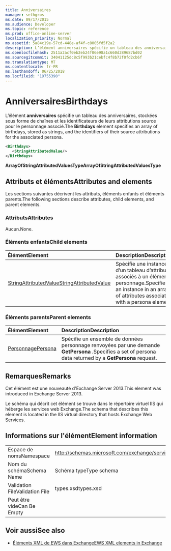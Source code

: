 ```yaml
---
title: Anniversaires
manager: sethgros
ms.date: 09/17/2015
ms.audience: Developer
ms.topic: reference
ms.prod: office-online-server
localization_priority: Normal
ms.assetid: 5a84c19e-57cd-448e-af4f-c8005fd5f2a2
description: L’élément anniversaires spécifie un tableau des anniversaires, stockées sous forme de chaînes et les identificateurs de leurs attributions source pour le personnage associé.
ms.openlocfilehash: 2511a2acf0eb2eb24f06e98a1c660d289687bd02
ms.sourcegitcommit: 34041125dc8c5f993b21cebfc4f8b72f0fd2cb6f
ms.translationtype: MT
ms.contentlocale: fr-FR
ms.lasthandoff: 06/25/2018
ms.locfileid: "19755390"
---
```

# <a name="birthdays"></a><span data-ttu-id="2bd78-103">Anniversaires</span><span class="sxs-lookup"><span data-stu-id="2bd78-103">Birthdays</span></span>

<span data-ttu-id="2bd78-104">L’élément **anniversaires** spécifie un tableau des anniversaires, stockées sous forme de chaînes et les identificateurs de leurs attributions source pour le personnage associé.</span><span class="sxs-lookup"><span data-stu-id="2bd78-104">The **Birthdays** element specifies an array of birthdays, stored as strings, and the identifiers of their source attributions for the associated persona.</span></span> 
  
```XML
<Birthdays>
   <StringAttributedValue/>
</Birthdays>
```

 <span data-ttu-id="2bd78-105">**ArrayOfStringAttributedValuesType**</span><span class="sxs-lookup"><span data-stu-id="2bd78-105">**ArrayOfStringAttributedValuesType**</span></span>
## <a name="attributes-and-elements"></a><span data-ttu-id="2bd78-106">Attributs et éléments</span><span class="sxs-lookup"><span data-stu-id="2bd78-106">Attributes and elements</span></span>

<span data-ttu-id="2bd78-107">Les sections suivantes décrivent les attributs, éléments enfants et éléments parents.</span><span class="sxs-lookup"><span data-stu-id="2bd78-107">The following sections describe attributes, child elements, and parent elements.</span></span>
  
### <a name="attributes"></a><span data-ttu-id="2bd78-108">Attributs</span><span class="sxs-lookup"><span data-stu-id="2bd78-108">Attributes</span></span>

<span data-ttu-id="2bd78-109">Aucun.</span><span class="sxs-lookup"><span data-stu-id="2bd78-109">None.</span></span>
  
### <a name="child-elements"></a><span data-ttu-id="2bd78-110">Éléments enfants</span><span class="sxs-lookup"><span data-stu-id="2bd78-110">Child elements</span></span>

|<span data-ttu-id="2bd78-111">**Élément**</span><span class="sxs-lookup"><span data-stu-id="2bd78-111">**Element**</span></span>|<span data-ttu-id="2bd78-112">**Description**</span><span class="sxs-lookup"><span data-stu-id="2bd78-112">**Description**</span></span>|
|:-----|:-----|
|[<span data-ttu-id="2bd78-113">StringAttributedValue</span><span class="sxs-lookup"><span data-stu-id="2bd78-113">StringAttributedValue</span></span>](stringattributedvalue.md) <br/> |<span data-ttu-id="2bd78-114">Spécifie une instance d’un tableau d’attributs associés à un élément personnage.</span><span class="sxs-lookup"><span data-stu-id="2bd78-114">Specifies an instance in an array of attributes associated with a persona element.</span></span>  <br/> |
   
### <a name="parent-elements"></a><span data-ttu-id="2bd78-115">Éléments parents</span><span class="sxs-lookup"><span data-stu-id="2bd78-115">Parent elements</span></span>

|<span data-ttu-id="2bd78-116">**Élément**</span><span class="sxs-lookup"><span data-stu-id="2bd78-116">**Element**</span></span>|<span data-ttu-id="2bd78-117">**Description**</span><span class="sxs-lookup"><span data-stu-id="2bd78-117">**Description**</span></span>|
|:-----|:-----|
|[<span data-ttu-id="2bd78-118">Personnage</span><span class="sxs-lookup"><span data-stu-id="2bd78-118">Persona</span></span>](persona.md) <br/> |<span data-ttu-id="2bd78-119">Spécifie un ensemble de données personnage renvoyées par une demande **GetPersona** .</span><span class="sxs-lookup"><span data-stu-id="2bd78-119">Specifies a set of persona data returned by a **GetPersona** request.</span></span>  <br/> |
   
## <a name="remarks"></a><span data-ttu-id="2bd78-120">Remarques</span><span class="sxs-lookup"><span data-stu-id="2bd78-120">Remarks</span></span>

<span data-ttu-id="2bd78-121">Cet élément est une nouveauté d'Exchange Server 2013.</span><span class="sxs-lookup"><span data-stu-id="2bd78-121">This element was introduced in Exchange Server 2013.</span></span>
  
<span data-ttu-id="2bd78-122">Le schéma qui décrit cet élément se trouve dans le répertoire virtuel IIS qui héberge les services web Exchange.</span><span class="sxs-lookup"><span data-stu-id="2bd78-122">The schema that describes this element is located in the IIS virtual directory that hosts Exchange Web Services.</span></span>
  
## <a name="element-information"></a><span data-ttu-id="2bd78-123">Informations sur l'élément</span><span class="sxs-lookup"><span data-stu-id="2bd78-123">Element information</span></span>

|||
|:-----|:-----|
|<span data-ttu-id="2bd78-124">Espace de noms</span><span class="sxs-lookup"><span data-stu-id="2bd78-124">Namespace</span></span>  <br/> |http://schemas.microsoft.com/exchange/services/2006/types  <br/> |
|<span data-ttu-id="2bd78-125">Nom du schéma</span><span class="sxs-lookup"><span data-stu-id="2bd78-125">Schema Name</span></span>  <br/> |<span data-ttu-id="2bd78-126">Schéma type</span><span class="sxs-lookup"><span data-stu-id="2bd78-126">Type schema</span></span>  <br/> |
|<span data-ttu-id="2bd78-127">Validation File</span><span class="sxs-lookup"><span data-stu-id="2bd78-127">Validation File</span></span>  <br/> |<span data-ttu-id="2bd78-128">types.xsd</span><span class="sxs-lookup"><span data-stu-id="2bd78-128">types.xsd</span></span>  <br/> |
|<span data-ttu-id="2bd78-129">Peut être vide</span><span class="sxs-lookup"><span data-stu-id="2bd78-129">Can Be Empty</span></span>  <br/> ||
   
## <a name="see-also"></a><span data-ttu-id="2bd78-130">Voir aussi</span><span class="sxs-lookup"><span data-stu-id="2bd78-130">See also</span></span>



- [<span data-ttu-id="2bd78-131">Éléments XML de EWS dans Exchange</span><span class="sxs-lookup"><span data-stu-id="2bd78-131">EWS XML elements in Exchange</span></span>](ews-xml-elements-in-exchange.md)

